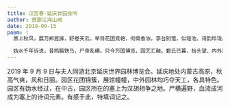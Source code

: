 ```yaml
---
title: 汉宫春·延庆世园会吟
author: 放歌江海山阙
date: 2019-09-15
poem: |
  原上秋风，展万邦旌旆，舒卷天云。举目花团竞艳，彻骨香浓。亭台别馆，似瑶池、诗韵玲珑。晨曦里、琉璃国馆，真如踏雾长龙。

  妫水千年诉说，昔鸣髇铁马，尸骨乱横。只今万国博览，园艺汇融。碧云已暮，抬头望、内外霓虹。向谁问、太古荒丘，云何胜景娇容？
---
```


2019 年 9 月 9 日与夫人同游北京延庆世界园林博览会。延庆地处内蒙古高原，秋高气爽，风和日丽。园区花团锦簇，展馆幢幢，中外园林均巧夺天工，各具特色。园区有妫水经过，在中古，园区所在的塞上为汉胡相争之地。尸横遍野，血流成河成为塞上的诗词元素。有感于此，特填词记之。
